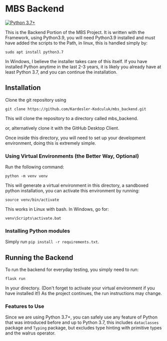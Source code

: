 # MBS Backend

[![Python 3.7+](https://img.shields.io/badge/python-3.7+-blue.svg)](https://www.python.org/downloads/release/python-370/)

This is the Backend Portion of the MBS Project. It is written with the Framework, using Python3.9, you will need Python3.9 installed
and must have added the scripts to the Path, in linux, this is handled simply by:

```
sudo apt install python3.7
```

In Windows, I believe the installer takes care of this itself. If you have installed Python anytime
in the last 2-3 years, it is likely you already have at least Python 3.7, and you can
continue the installation.

## Installation

Clone the git repository using


```
git clone https://github.com/Kardesler-Kodculuk/mbs_backend.git
```

This will clone the repository to a directory called mbs_backend.

or, alternatively clone it with the GitHub Desktop Client.

Once inside this directory, you will need to set up your development environment, doing this is extremely simple.

### Using Virtual Environments (the Better Way, Optional)

Run the following command:

```
python -m venv venv
```

This will generate a virtual environment in this directory, a sandboxed python installation, you can activate this environment by running:

```
source venv/bin/activate
```

This works in Linux with bash. In Windows, go for:

```
venv\Scripts\activate.bat
```

### Installing Python modules

Simply run `pip install -r requirements.txt`.

## Running the Backend

To run the backend for everyday testing, you simply need to run:

```
flask run
```

In your directory. (Don't forget to activate your virtual environment if you have installed it!) As the project continues, the run instructions may change.

### Features to Use

Since we are using Python 3.7+, you can safely use any feature of Python that was introduced
before and up to Python 3.7, this includes `dataclasses` package and `Typing` package, but
excludes type hinting with primitive types and the walrus operator.
